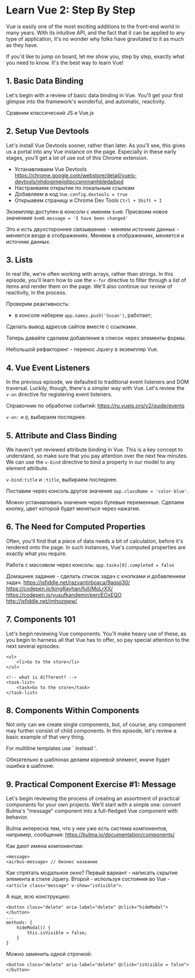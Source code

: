 # Learn Vue 2: Step By Step

Vue is easily one of the most exciting additions to the front-end world in many years. With its intuitive API, and the fact that it can be applied to any type of application, it's no wonder why folks have gravitated to it as much as they have.

If you'd like to jump on board, let me show you, step by step, exactly what you need to know. It's the best way to learn Vue!

## 1. Basic Data Binding

Let's begin with a review of basic data binding in Vue. You'll get your first glimpse into the framework's wonderful, and automatic, reactivity.

Сравним классический JS и Vue.js

## 2. Setup Vue Devtools

Let's install Vue Devtools sooner, rather than later. As you'll see, this gives us a portal into any Vue instance on the page. Especially in these early stages, you'll get a lot of use out of this Chrome extension.

- Устанавливаем Vue Devtools
https://chrome.google.com/webstore/detail/vuejs-devtools/nhdogjmejiglipccpnnnanhbledajbpd
- Настраиваем открытие по локальным ссылкам
- Добавляем в код `Vue.config.devtools = true`
- Открыавем страницу и Chrome Dev Tools `Ctrl + Shift + I`

Экземпляр доступен в консоли с именем `$vm0`. Присвоим новое значениие `$vm0.message = 'I have been changed'`

Это и есть двухстороннее связываение - меняем источник данных - меняется везде в отображениях. Меняем в отображениях, меняется и источник данных.

## 3. Lists

In real life, we're often working with arrays, rather than strings. In this episode, you'll learn how to use the `v-for` directive to filter through a list of items and render them on the page. We'll also continue our review of reactivity, in the process.

Проверим реактивность:
- в консоле наберем `app.names.push('Susan')`, работает;

Сделать вывод адресов сайтов вместе с ссылками.

Теперь давайте сделаем добавление в список через элементы формы.

Небольшой рефакторинг - перенос Jquery в экземпляр Vue.

## 4. Vue Event Listeners

In the previous episode, we defaulted to traditional event listeners and DOM traversal. Luckily, though, there's a simpler way with Vue. Let's review the `v-on` directive for registering event listeners.

Справочник по обработке событий:
https://ru.vuejs.org/v2/guide/events

`v-on:` и `@`, выбираем последнее.

## 5. Attribute and Class Binding

We haven't yet reviewed attribute binding in Vue. This is a key concept to understand, so make sure that you pay attention over the next few minutes. We can use the `v-bind` directive to bind a property in our model to any element attribute.

`v-bind:title` и `:title`, выбираем последнее.

Поставим через консоль другое значение `app.className = 'color-blue'`.

Можно устанавливать значения через булевые переменные. Сделаем кнопку, цвет которой будет меняться через нажатия.

## 6. The Need for Computed Properties

Often, you'll find that a piece of data needs a bit of calculation, before it's rendered onto the page. In such instances, Vue's computed properties are exactly what you require.

Работа с массивом через консоль:
`app.tasks[0].completed = false`

Домашнее задание - сделать список задач с кнопками и добавлением задач.
https://jsfiddle.net/razvantirboaca/9aqsjj30/
https://codepen.io/kingRayhan/full/MoLrXX/
https://codepen.io/yusufkandemir/pen/EOxEQO
http://jsfiddle.net/jmhozgww/

## 7. Components 101

Let's begin reviewing Vue components. You'll make heavy use of these, as you begin to harness all that Vue has to offer, so pay special attention to the next several episodes.

```
<ul>
    <li>Go to the store</li>
</ul>

<!-- what is different? -->
<task-list>
    <task>Go to the store</task>
</task-list>

```

## 8. Components Within Components

Not only can we create single components, but, of course, any component may further consist of child components. In this episode, let's review a basic example of that very thing.

For multiline templates use \` instead '.

Обязательно в шаблонах делаем корневой элемент, иначе будет ошибка в шаблоне.

## 9. Practical Component Exercise #1: Message

Let's begin reviewing the process of creating an assortment of practical components for your own projects. We'll start with a simple one: convert Bulma's "message" component into a full-fledged Vue component with behavior.

Bulma интересна тем, что у нее уже есть система компонентов, например, сообщения:
https://bulma.io/documentation/components/

Как дают имена компонентам:
```
<message>
<airbus-message> // бизнес название
```

Как спрятать модальное окно? Первый вариант - написать скрытие элемента в стиле Jquery. Второй - используя состояния во Vue - `<article class="message" v-show="isVisible">`.

А еще, всю конструкцию:
```
<button class="delete" aria-label="delete" @click="hideModal"></button>
...
methods: {
    hideModal() {
        this.isVisible = false;
    }
}
```
Можно заменить одной строчкой:
```
<button class="delete" aria-label="delete" @click="isVisible = false"></button>
```
